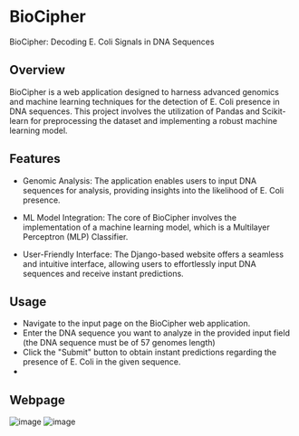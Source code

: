 # BioCipher
BioCipher: Decoding E. Coli Signals in DNA Sequences

## Overview
BioCipher is a web application designed to harness advanced genomics and machine learning techniques for the detection of E. Coli presence in DNA sequences. This project involves the utilization of Pandas and Scikit-learn for preprocessing the dataset and implementing a robust machine learning model.

## Features
- Genomic Analysis: The application enables users to input DNA sequences for analysis, providing insights into the likelihood of E. Coli presence.

- ML Model Integration: The core of BioCipher involves the implementation of a machine learning model, which is a Multilayer Perceptron (MLP) Classifier.
- User-Friendly Interface: The Django-based website offers a seamless and intuitive interface, allowing users to effortlessly input DNA sequences and receive instant predictions.

## Usage
- Navigate to the input page on the BioCipher web application.
- Enter the DNA sequence you want to analyze in the provided input field (the DNA sequence must be of 57 genomes length)
- Click the "Submit" button to obtain instant predictions regarding the presence of E. Coli in the given sequence.
- 
## Webpage
![image](https://github.com/CodeWithTarunika/BioCipher/assets/124036153/a9aad897-b7f2-4ff2-bd6e-bca481759b33)
![image](https://github.com/CodeWithTarunika/BioCipher/assets/124036153/f5a2fdee-a867-4b83-9e04-40bd6cce30db)

